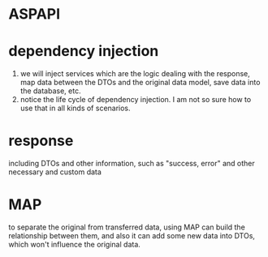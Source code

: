 # ASPAPI

# dependency injection
1. we will inject services which are the logic dealing with the response, map data between the DTOs and the original data model, save data into the database, etc.
2. notice the life cycle of dependency injection. I am not so sure how to use that in all kinds of scenarios.
# response
including DTOs and other information, such as "success, error"  and other necessary and custom data

# MAP
to separate the original from transferred data, using MAP can build the relationship between them, and also it can add some new data into DTOs, 
which won't influence the original data. 
